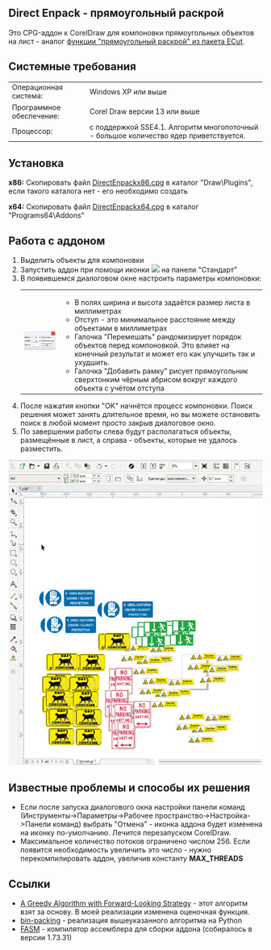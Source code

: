 <h2>Direct Enpack - прямоугольный раскрой</h2>
Это CPG-аддон к CorelDraw для компоновки прямоугольных объектов на лист - аналог <a href=http://www.e-cut.ru/index.php?view=function&functionid=10>функции "прямоугольный раскрой" из пакета ECut</a>.
<h2>Системные требования</h2>
<table  style="font-size:100%"><tr><td>Операционная система:<td>Windows XP или выше
<tr><td>Программное обеспечение:<td>Corel Draw версии 13 или выше
<tr><td>Процессор:<td>с поддержкой SSE4.1. Алгоритм многопоточный - большое количество ядер приветствуется.</table>
<h2>Установка</h2>
<b>x86:</b>  Скопировать файл <a href=https://github.com/fersatgit/DirectEnpack/releases/download/1.0/DirectEnpackx86.cpg>DirectEnpackx86.cpg</a> в каталог "Draw\Plugins", если такого каталога нет - его необходимо создать<p>
<b>x64:</b>  Скопировать файл <a href=https://github.com/fersatgit/DirectEnpack/releases/download/1.0/DirectEnpackx64.cpg>DirectEnpackx64.cpg</a> в каталог "Programs64\Addons"
<h2>Работа с аддоном</h2><ol>
<li>Выделить объекты для компоновки
<li>Запустить аддон при помощи иконки <img src=icon.ico> на панели "Стандарт"
<li>В появившемся диалоговом окне настроить параметры компоновки:<br>
<table><tr><td><img src=1.png wifth=200pt><td><ul>
<li>В полях ширина и высота задаётся размер листа в миллиметрах
<li>Отступ - это минимальное расстояние между объектами в миллиметрах
<li>Галочка "Перемешать" рандомизирует порядок объектов перед компоновкой. Это влияет на конечный результат и может его как улучшить так и ухудшить.
<li>Галочка "Добавить рамку" рисует прямоугольник сверхтонким чёрным абрисом вокруг каждого объекта с учётом отступа</ul></table>
<li>После нажатия кнопки "OK" начнётся процесс компоновки. Поиск решения может занять длительное время, но вы можете остановить поиск в любой момент просто закрыв диалоговое окно.
<li>По завершении работы слева будут располагаться объекты, размещённые в лист, а справа - объекты, которые не удалось разместить.</ol>
<p><img src=1.gif>
<h2>Известные проблемы и способы их решения</h2><ul>
<li>Если после запуска диалогового окна настройки панели команд (Инструменты->Параметры->Рабочее пространство->Настройка->Панели команд) выбрать "Отмена" - иконка аддона будет изменена на иконку по-умолчанию. Лечится перезапуском CorelDraw.
<li>Максимальное количество потоков ограничено числом 256. Если появится необходимость увеличить это число - нужно перекомпилировать аддон, увеличив константу <b>MAX_THREADS</b></ul>
<h2>Ссылки</h2><ul>
<li><a href=https://www.researchgate.net/publication/221787421_A_Greedy_Algorithm_with_Forward-Looking_Strategy>A Greedy Algorithm with Forward-Looking Strategy</a> - этот алгоритм взят за основу. В моей реализации изменена оценочная функция.
<li><a href=https://github.com/SebastianBitsch/bin-packing>bin-packing</a> - реализация вышеуказанного алгоритма на Python
<li><a href=https://flatassembler.net/download.php>FASM</a> - компилятор ассемблера для сборки аддона (собиралось в версии 1.73.31)</ul>
